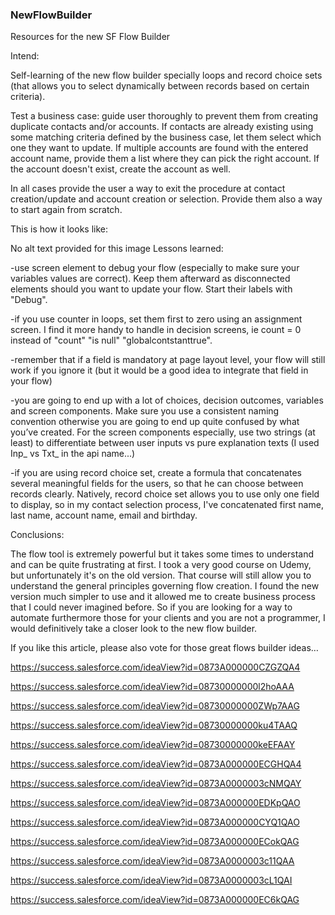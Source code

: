 ### NewFlowBuilder
Resources for the new SF Flow Builder


Intend:

Self-learning of the new flow builder specially loops and record choice sets (that allows you to select dynamically between records based on certain criteria).

Test a business case: guide user thoroughly to prevent them from creating duplicate contacts and/or accounts. If contacts are already existing using some matching criteria defined by the business case, let them select which one they want to update. If multiple accounts are found with the entered account name, provide them a list where they can pick the right account. If the account doesn't exist, create the account as well.

In all cases provide the user a way to exit the procedure at contact creation/update and account creation or selection. Provide them also a way to start again from scratch.

 

This is how it looks like:

No alt text provided for this image
Lessons learned:

-use screen element to debug your flow (especially to make sure your variables values are correct). Keep them afterward as disconnected elements should you want to update your flow. Start their labels with "Debug".

-if you use counter in loops, set them first to zero using an assignment screen. I find it more handy to handle in decision screens, ie count = 0 instead of "count" "is null" "globalcontstanttrue".

-remember that if a field is mandatory at page layout level, your flow will still work if you ignore it (but it would be a good idea to integrate that field in your flow)

-you are going to end up with a lot of choices, decision outcomes, variables and screen components. Make sure you use a consistent naming convention otherwise you are going to end up quite confused by what you’ve created. For the screen components especially, use two strings (at least) to differentiate between user inputs vs pure explanation texts (I used Inp_ vs Txt_ in the api name...)

-if you are using record choice set, create a formula that concatenates several meaningful fields for the users, so that he can choose between records clearly. Natively, record choice set allows you to use only one field to display, so in my contact selection process, I've concatenated first name, last name, account name, email and birthday.

 

Conclusions:

The flow tool is extremely powerful but it takes some times to understand and can be quite frustrating at first. I took a very good course on Udemy, but unfortunately it's on the old version. That course will still allow you to understand the general principles governing flow creation. I found the new version much simpler to use and it allowed me to create business process that I could never imagined before. So if you are looking for a way to automate furthermore those for your clients and you are not a programmer, I would definitively take a closer look to the new flow builder.

If you like this article, please also vote for those great flows builder ideas…

https://success.salesforce.com/ideaView?id=0873A000000CZGZQA4

https://success.salesforce.com/ideaView?id=08730000000l2hoAAA

https://success.salesforce.com/ideaView?id=08730000000ZWp7AAG

https://success.salesforce.com/ideaView?id=08730000000ku4TAAQ

https://success.salesforce.com/ideaView?id=08730000000keEFAAY

https://success.salesforce.com/ideaView?id=0873A000000ECGHQA4

https://success.salesforce.com/ideaView?id=0873A0000003cNMQAY

https://success.salesforce.com/ideaView?id=0873A000000EDKpQAO

https://success.salesforce.com/ideaView?id=0873A000000CYQ1QAO

https://success.salesforce.com/ideaView?id=0873A000000ECokQAG

https://success.salesforce.com/ideaView?id=0873A0000003c11QAA

https://success.salesforce.com/ideaView?id=0873A0000003cL1QAI

https://success.salesforce.com/ideaView?id=0873A000000EC6kQAG
